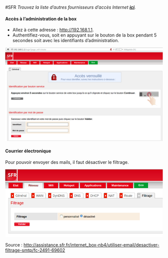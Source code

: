 #SFR
*Trouvez la liste d’autres fournisseurs d’accès Internet **[ici](/isp_fr)**.*
#### Accès à l’administration de la box
* Allez à cette adresse : http://192.168.1.1.
* Authentifiez-vous, soit en appuyant sur le bouton de la box pendant 5 secondes soit avec les identifiants d’administration.

<img src="/images/sfr-authentification.png" width=900>

#### Courrier électronique
Pour pouvoir envoyer des mails, il faut désactiver le filtrage.

<img src="/images/sfr-filtrage.png" width=600>

Source : http://assistance.sfr.fr/internet_box-nb4/utiliser-email/desactiver-filtrage-smtp/fc-2491-69602
